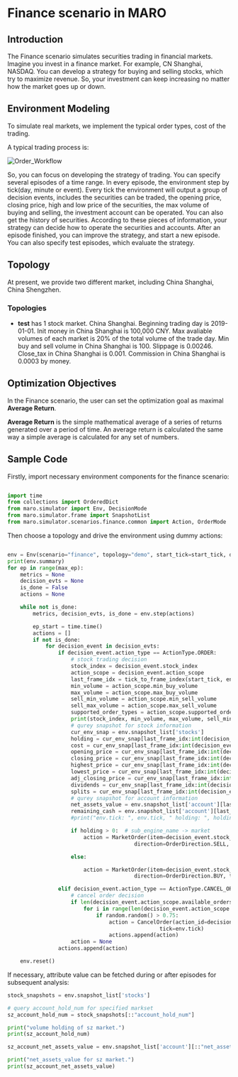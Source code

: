 # Finance scenario in MARO

## Introduction

The Finance scenario simulates securities trading in financial markets.
Imagine you invest in a finance market. For example, CN Shanghai, NASDAQ.
You can develop a strategy for buying and selling stocks, which try to maximize revenue.
So, your investment can keep increasing no matter how the market goes up or down.

## Environment Modeling

To simulate real markets, we implement the typical order types, cost of the trading.

A typical trading process is:

![Order_Workflow](../../../../docs/source/images/order.png "Order_Workflow")

So, you can focus on developing the strategy of trading. You can specify several
episodes of a time range. In every episode, the environment step by tick(day, minute or
event). Every tick the environment will output a group of decision events, includes the securities
can be traded, the opening price, closing price, high and low price of the securities, the max
volume of buying and selling, the investment account can be operated. You can also get the history
of securities. According to these pieces of information,
your strategy can decide how to operate the securities and accounts. After an episode finished, you
can improve the strategy, and start a new episode. You can also specify test episodes, which
evaluate the strategy.

## Topology

At present, we provide two different market, including China Shanghai, China Shengzhen.

### Topologies

- **test** has 1 stock market. China Shanghai.
Beginning trading day is 2019-01-01.
Init money in China Shanghai is 100,000 CNY.
Max avaliable volumes of each market is 20% of the total volume of the trade day.
Min buy and sell volume in China Shanghai is 100.
Slippage is 0.00246.
Close_tax in China Shanghai is 0.001.
Commission in China Shanghai is 0.0003 by money.

## Optimization Objectives

In the Finance scenario, the user can set the optimization goal as maximal **Average Return**.

**Average Return** is the simple mathematical average of a series of returns generated over a period of time.
An average return is calculated the same way a simple average is calculated for any set of numbers.

## Sample Code

Firstly, import necessary environment components for the finance scenario:

```python

import time
from collections import OrderedDict
from maro.simulator import Env, DecisionMode
from maro.simulator.frame import SnapshotList
from maro.simulator.scenarios.finance.common import Action, OrderMode

```

Then choose a topology and drive the environment using dummy actions:

```python

env = Env(scenario="finance", topology="demo", start_tick=start_tick, durations=durations, decision_mode=DecisionMode.Joint, snapshot_resolution=snapshot_resolution)
print(env.summary)
for ep in range(max_ep):
    metrics = None
    decision_evts = None
    is_done = False
    actions = None

    while not is_done:
        metrics, decision_evts, is_done = env.step(actions)

        ep_start = time.time()
        actions = []
        if not is_done:
            for decision_event in decision_evts:
                if decision_event.action_type == ActionType.ORDER:
                    # stock trading decision
                    stock_index = decision_event.stock_index
                    action_scope = decision_event.action_scope
                    last_frame_idx = tick_to_frame_index(start_tick, env.tick-1, snapshot_resolution)
                    min_volume = action_scope.min_buy_volume
                    max_volume = action_scope.max_buy_volume
                    sell_min_volume = action_scope.min_sell_volume
                    sell_max_volume = action_scope.max_sell_volume
                    supported_order_types = action_scope.supported_order
                    print(stock_index, min_volume, max_volume, sell_min_volume, sell_max_volume)
                    # qurey snapshot for stock information
                    cur_env_snap = env.snapshot_list['stocks']
                    holding = cur_env_snap[last_frame_idx:int(decision_event.stock_index):"account_hold_num"][-1]
                    cost = cur_env_snap[last_frame_idx:int(decision_event.stock_index):"average_cost"][-1]
                    opening_price = cur_env_snap[last_frame_idx:int(decision_event.stock_index):"opening_price"][-1]
                    closing_price = cur_env_snap[last_frame_idx:int(decision_event.stock_index):"closing_price"][-1]
                    highest_price = cur_env_snap[last_frame_idx:int(decision_event.stock_index):"highest_price"][-1]
                    lowest_price = cur_env_snap[last_frame_idx:int(decision_event.stock_index):"lowest_price"][-1]
                    adj_closing_price = cur_env_snap[last_frame_idx:int(decision_event.stock_index):"adj_closing_price"][-1]
                    dividends = cur_env_snap[last_frame_idx:int(decision_event.stock_index):"dividends"][-1]
                    splits = cur_env_snap[last_frame_idx:int(decision_event.stock_index):"splits"][-1]
                    # qurey snapshot for account information
                    net_assets_value = env.snapshot_list['account'][last_frame_idx:0:"net_assets_value"][-1]
                    remaining_cash = env.snapshot_list['account'][last_frame_idx:0:"remaining_cash"][-1]
                    #print("env.tick: ", env.tick, " holding: ", holding, " cost: ", cost, "net_assets_value:", net_assets_value, "remaining_cash", remaining_cash)

                    if holding > 0:  # sub_engine_name -> market
                        action = MarketOrder(item=decision_event.stock_index, volume=holding,
                                        direction=OrderDirection.SELL, tick=env.tick)

                    else:

                        action = MarketOrder(item=decision_event.stock_index, volume=1000,
                                        direction=OrderDirection.BUY, tick=env.tick)

                elif decision_event.action_type == ActionType.CANCEL_ORDER:
                    # cancel order decision
                    if len(decision_event.action_scope.available_orders) > 0:
                        for i in range(len(decision_event.action_scope.available_orders)):
                            if random.random() > 0.75:
                                action = CancelOrder(action_id=decision_event.action_scope.available_orders[i],
                                                tick=env.tick)
                                actions.append(action)
                    action = None
                actions.append(action)

    env.reset()
```

If necessary, attribute value can be fetched during or after episodes for subsequent analysis:

```python
stock_snapshots = env.snapshot_list['stocks']

# query account_hold_num for specified markset
sz_account_hold_num = stock_snapshots[::"account_hold_num"]

print("volume holding of sz market.")
print(sz_account_hold_num)

sz_account_net_assets_value = env.snapshot_list['account'][::"net_assets_value"]

print("net_assets_value for sz market.")
print(sz_account_net_assets_value)

```
